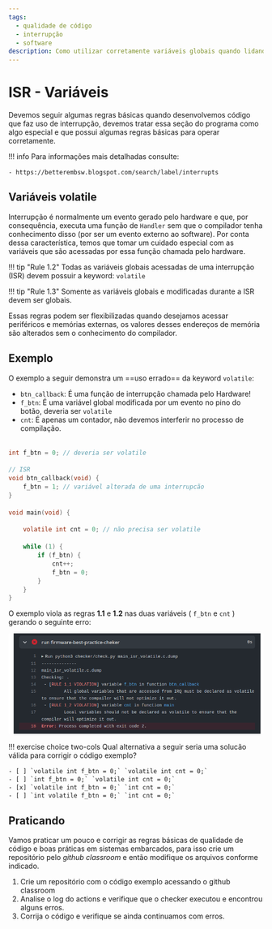 ```yaml
---
tags:
  - qualidade de código
  - interrupção
  - software
description: Como utilizar corretamente variáveis globais quando lidando com interrupcão.
--- 
```


# ISR - Variáveis

Devemos seguir algumas regras básicas quando desenvolvemos código que faz uso de interrupção, devemos tratar essa seção do programa como algo especial e que possui algumas regras básicas para operar corretamente. 

!!! info
    Para informações mais detalhadas consulte:
    
    - https://betterembsw.blogspot.com/search/label/interrupts 

## Variáveis volatile

Interrupção é normalmente um evento gerado pelo hardware e que, por consequência, executa uma função de `Handler` sem que o compilador tenha conhecimento disso (por ser um evento externo ao software). Por conta dessa característica, temos que tomar um cuidado especial com as variáveis que são acessadas por essa função chamada pelo hardware.

!!! tip "Rule 1.2"
    Todas as variáveis globais acessadas de uma interrupção (ISR) devem possuir a keyword: `volatile`
    
!!! tip "Rule 1.3"
    Somente as variáveis globais e modificadas durante a ISR devem ser globais.
    
Essas regras podem ser flexibilizadas quando desejamos acessar periféricos e memórias externas, os valores desses endereços de memória são alterados sem o conhecimento do compilador.

## Exemplo

O exemplo a seguir demonstra um ==uso errado== da keyword `volatile`:

- `btn_callback`: É uma função de interrupção chamada pelo Hardware!
- `f_btn`: É uma variável global modificada por um evento no pino do botão, deveria ser `volatile`
- `cnt`: É apenas um contador, não devemos interferir no processo de compilação.

```c

int f_btn = 0; // deveria ser volatile

// ISR
void btn_callback(void) {
    f_btn = 1; // variável alterada de uma interrupcão
}

void main(void) {
    
    volatile int cnt = 0; // não precisa ser volatile
    
    while (1) {
        if (f_btn) {
            cnt++;
            f_btn = 0;
        }
    }
}
```

O exemplo viola as regras **1.1** e **1.2** nas duas variáveis ( `f_btn` e `cnt` ) gerando o seguinte erro:

![](qualidade-figs/checker-rule-isr-volatile.png)

!!! exercise choice two-cols
    Qual alternativa a seguir seria uma solucão válida para corrigir o código exemplo?
    
    - [ ] `volatile int f_btn = 0;` `volatile int cnt = 0;`
    - [ ] `int f_btn = 0;` `volatile int cnt = 0;`
    - [x] `volatile int f_btn = 0;` `int cnt = 0;`
    - [ ] `int volatile f_btn = 0;` `int cnt = 0;`

## Praticando

Vamos praticar um pouco e corrigir as regras básicas de qualidade de código e boas práticas em sistemas embarcados, para isso crie um repositório pelo *github classroom* e então modifique os arquivos conforme indicado.

1. Crie um repositório com o código exemplo acessando o github classroom
1. Analise o log do actions e verifique que o checker executou e encontrou alguns erros.
1. Corrija o código e verifique se ainda continuamos com erros.

